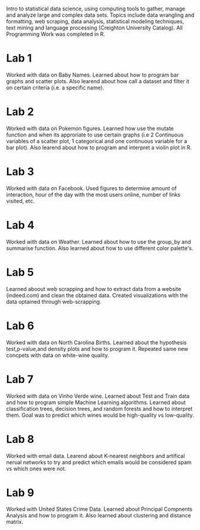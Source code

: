 Intro to statistical data science, using computing tools to gather, manage and analyze large and complex data sets. Topics include data wrangling and formatting, web scraping, data analysis, statistical modeling techniques, text mining and language processing (Creighton University Catalog).
All Programming Work was completed in R.
# Lab 1
Worked with data on Baby Names. Learned about how to program bar graphs and scatter plots. Also learend about how call a dataset and filter it on certain criteria (i.e. a specific name).
# Lab 2
Worked with data on Pokemon figures. Learned how use the mutate function and when its approriate to use certain graphs (i.e 2 Continuous variables of a scatter plot, 1 categorical and one continuous variable for a bar plot). Also learend about how to program and interpret a violin plot in R.
# Lab 3
Worked with data on Facebook. Used figures to determine amount of interaction, hour of the day with the most users online, number of links visited, etc.
# Lab 4
Worked with data on Weather. Learned about how to use the group_by and summarise function. Also learned about how to use different color palette's. 
# Lab 5
Learned aboout web scrapping and how to extract data from a website (indeed.com) and clean the obtained data. Created visualizations with the data optained through web-scrapping.
# Lab 6
Worked with data on North Carolina Births. Learned about the hypothesis test,p-value,and density plots and how to program it. Repeated same new concpets with data on white-wine quality. 
# Lab 7
Worked with data on Vinho Verde wine. Learned about Test and Train data and how to program simple Machine Learning algorithms. Learned about classification trees, decision trees, and random forests and how to interpret them. Goal was to predict which wines would be high-quality vs low-quality.
# Lab 8
Worked with email data. Learend about K-nearest neighbors and artifical nerual networks to try and predict which emails would be considered spam vs which ones were not. 
# Lab 9
Worked with United States Crime Data. Learned about Principal Compnents Analysis and how to program it. Also learned about clustering and distance matrix.
